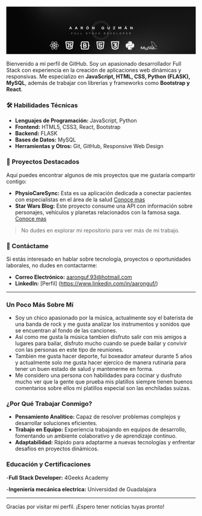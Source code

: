 ![Banner](https://github.com/aaronguf/aaronguf/blob/main/Black%20Gradient%20Minimalist%20Corporate%20Business%20Personal%20Profile%20New%20LinkedIn%20Banner.png)

Bienvenido a mi perfil de GitHub.
Soy un apasionado desarrollador Full Stack con experiencia en la creación de aplicaciones web dinámicas y responsivas. Me especializo en **JavaScript, HTML, CSS, Python (FLASK), MySQL**, además de trabajar con librerías y frameworks como **Bootstrap y React**.

### 🛠 Habilidades Técnicas

- **Lenguajes de Programación:** JavaScript, Python
- **Frontend:** HTML5, CSS3, React, Bootstrap
- **Backend:** FLASK
- **Bases de Datos:** MySQL
- **Herramientas y Otros:** Git, GitHub, Responsive Web Design

### 🚀 Proyectos Destacados

Aquí puedes encontrar algunos de mis proyectos que me gustaría compartir contigo:

- **PhysioCareSync:** Esta es ua aplicación dedicada a conectar pacientes con especialistas en el área de la salud [Conoce mas](https://github.com/aaronguf/PhysioCareSync)
- **Star Wars Blog:** Este proyecto consume una API con información sobre personajes, vehículos y planetas relacionados con la famosa saga. [Conoce mas](https://github.com/aaronguf/Aaron-Guzman-Star-Wars-Blog)

> No dudes en explorar mi repositorio para ver más de mi trabajo.

### 💬 Contáctame

Si estás interesado en hablar sobre tecnología, proyectos o oportunidades laborales, no dudes en contactarme:

- **Correo Electrónico:** aaronguf.93@hotmail.com
- **LinkedIn:** [Perfil] (https://www.linkedin.com/in/aaronguf/)

---

### Un Poco Más Sobre Mí

- Soy un chico apasionado por la música, actualmente soy el baterista de una banda de rock y me gusta analizar los instrumentos y sonidos que se encuentran al fondo de las canciones. 
- Así como me gusta la música tambien disfruto salir con mis amigos a lugares para bailar, disfruto mucho cuando se puede bailar y convivir con las personas en este tipo de reuniones.
- Tambien me gusta hacer deporte, fui boxeador amateur durante 5 años y actualmente solo me gusta hacer ejercico de manera rutinaria para tener un buen estado de salud y mantenerme en forma.
- Me considero una persona con habilidades para cocinar y dusfruto mucho ver que la gente que prueba mis platillos siempre tienen buenos comentarios sobre ellos mi platillos especial son las enchiladas suizas.

### ¿Por Qué Trabajar Conmigo?

- **Pensamiento Analítico:** Capaz de resolver problemas complejos y desarrollar soluciones eficientes.
- **Trabajo en Equipo:** Experiencia trabajando en equipos de desarrollo, fomentando un ambiente colaborativo y de aprendizaje continuo.
- **Adaptabilidad:** Rápido para adaptarme a nuevas tecnologías y enfrentar desafíos en proyectos dinámicos.

### Educación y Certificaciones

-**Full Stack Developer:** 4Geeks Academy

-**Ingeniería mecánica electrica:** Universidad de Guadalajara

---

Gracias por visitar mi perfil. ¡Espero tener noticias tuyas pronto!
